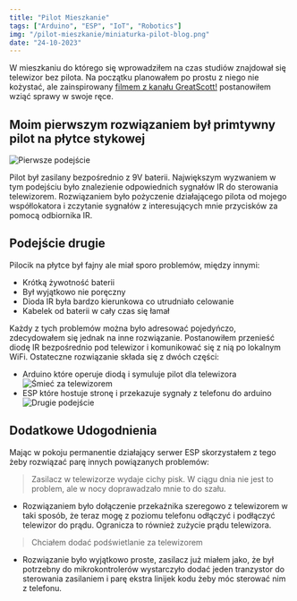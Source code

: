 ```yaml
---
title: "Pilot Mieszkanie"
tags: ["Arduino", "ESP", "IoT", "Robotics"]
img: "/pilot-mieszkanie/miniaturka-pilot-blog.png"
date: "24-10-2023"
---
```


W mieszkaniu do którego się wprowadziłem na czas studiów znajdował się telewizor bez pilota.
Na początku planowałem po prostu z niego nie kożystać, ale zainspirowany [filmem z kanału GreatScott!](https://youtu.be/j1V2I-otdzk) postanowiłem wziąć sprawy w swoje ręce.

## Moim pierwszym rozwiązaniem był primtywny pilot na płytce stykowej

![Pierwsze podejście](/pilot-mieszkanie/prosty-pilot.png)

Pilot był zasilany bezpośrednio z 9V baterii.
Największym wyzwaniem w tym podejściu było znalezienie odpowiednich sygnałów IR do sterowania telewizorem.
Rozwiązaniem było pożyczenie działającego pilota od mojego współlokatora i zczytanie sygnałów z interesujących mnie przycisków za pomocą odbiornika IR.

## Podejście drugie

Pilocik na płytce był fajny ale miał sporo problemów, między innymi:

- Krótką żywotność baterii
- Był wyjątkowo nie poręczny
- Dioda IR była bardzo kierunkowa co utrudniało celowanie
- Kabelek od baterii w cały czas się łamał

Każdy z tych problemów można było adresować pojedyńczo, zdecydowałem się jednak na inne rozwiązanie.
Postanowiłem przenieść diodę IR bezpośrednio pod telewizor i komunikować się z nią po lokalnym WiFi.
Ostateczne rozwiązanie składa się z dwóch części:

- Arduino które operuje diodą i symuluje pilot dla telewizora
  ![Śmieć za telewizorem](/pilot-mieszkanie/smiec-za-telewizorem.png)
- ESP które hostuje stronę i przekazuje sygnały z telefonu do arduino
  ![Drugie podejście](/pilot-mieszkanie/pilot-online.png)

## Dodatkowe Udogodnienia

Mając w pokoju permanentie działający serwer ESP skorzystałem z tego żeby rozwiązać parę innych powiązanych problemów:

> Zasilacz w telewizorze wydaje cichy pisk. W ciągu dnia nie jest to problem, ale w nocy doprawadzało mnie to do szału.

- Rozwiązaniem było dołączenie przekaźnika szeregowo z telewizorem w taki sposób, że teraz mogę z poziomu telefonu odłączyć i podłączyć telewizor do prądu. Ogranicza to również zużycie prądu telewizora.

> Chciałem dodać podświetlanie za telewizorem

- Rozwiązanie było wyjątkowo proste, zasilacz już miałem jako, że był potrzebny do mikrokontrolerów wystarczyło dodać jeden tranzystor do sterowania zasilaniem i parę ekstra linijek kodu żeby móc sterować nim z telefonu.
